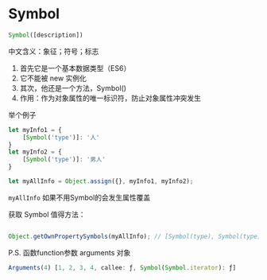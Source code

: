 # Symbol

```js
Symbol([description])
```

中文含义：象征；符号；标志
1. 首先它是一个基本数据类型（ES6）
2. 它不能被 new 实例化
3. 其次，他还是一个方法，Symbol()
4. 作用：作为对象属性的唯一标识符，防止对象属性冲突发生

举个例子

```js
let myInfo1 = {
    [Symbol('type')]: '人'
}
let myInfo2 = {
    [Symbol('type')]: '男人'
}

let myAllInfo = Object.assign({}, myInfo1, myInfo2);

```

`myAllInfo` 如果不用Symbol的会发生属性覆盖



获取 Symbol 值得方法：
```js

Object.getOwnPropertySymbols(myAllInfo); // [Symbol(type), Symbol(type)]

```

P.S.
函数function参数 arguments 对象
```js
Arguments(4) [1, 2, 3, 4, callee: ƒ, Symbol(Symbol.iterator): ƒ]
```


